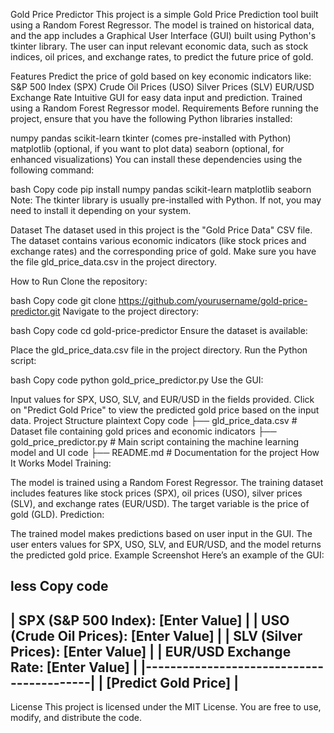Gold Price Predictor
This project is a simple Gold Price Prediction tool built using a Random Forest Regressor. The model is trained on historical data, and the app includes a Graphical User Interface (GUI) built using Python's tkinter library. The user can input relevant economic data, such as stock indices, oil prices, and exchange rates, to predict the future price of gold.

Features
Predict the price of gold based on key economic indicators like:
S&P 500 Index (SPX)
Crude Oil Prices (USO)
Silver Prices (SLV)
EUR/USD Exchange Rate
Intuitive GUI for easy data input and prediction.
Trained using a Random Forest Regressor model.
Requirements
Before running the project, ensure that you have the following Python libraries installed:

numpy
pandas
scikit-learn
tkinter (comes pre-installed with Python)
matplotlib (optional, if you want to plot data)
seaborn (optional, for enhanced visualizations)
You can install these dependencies using the following command:

bash
Copy code
pip install numpy pandas scikit-learn matplotlib seaborn
Note: The tkinter library is usually pre-installed with Python. If not, you may need to install it depending on your system.

Dataset
The dataset used in this project is the "Gold Price Data" CSV file. The dataset contains various economic indicators (like stock prices and exchange rates) and the corresponding price of gold. Make sure you have the file gld_price_data.csv in the project directory.

How to Run
Clone the repository:

bash
Copy code
git clone https://github.com/yourusername/gold-price-predictor.git
Navigate to the project directory:

bash
Copy code
cd gold-price-predictor
Ensure the dataset is available:

Place the gld_price_data.csv file in the project directory.
Run the Python script:

bash
Copy code
python gold_price_predictor.py
Use the GUI:

Input values for SPX, USO, SLV, and EUR/USD in the fields provided.
Click on "Predict Gold Price" to view the predicted gold price based on the input data.
Project Structure
plaintext
Copy code
├── gld_price_data.csv        # Dataset file containing gold prices and economic indicators
├── gold_price_predictor.py   # Main script containing the machine learning model and UI code
├── README.md                 # Documentation for the project
How It Works
Model Training:

The model is trained using a Random Forest Regressor.
The training dataset includes features like stock prices (SPX), oil prices (USO), silver prices (SLV), and exchange rates (EUR/USD).
The target variable is the price of gold (GLD).
Prediction:

The trained model makes predictions based on user input in the GUI.
The user enters values for SPX, USO, SLV, and EUR/USD, and the model returns the predicted gold price.
Example Screenshot
Here’s an example of the GUI:

less
Copy code
--------------------------------------------
|  SPX (S&P 500 Index): [Enter Value]      |
|  USO (Crude Oil Prices): [Enter Value]   |
|  SLV (Silver Prices): [Enter Value]      |
|  EUR/USD Exchange Rate: [Enter Value]    |
|------------------------------------------|
|             [Predict Gold Price]         |
--------------------------------------------
License
This project is licensed under the MIT License. You are free to use, modify, and distribute the code.